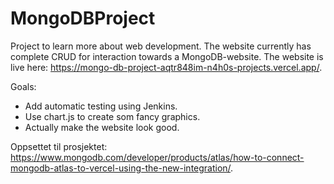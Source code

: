 # MongoDBProject

Project to learn more about web development. The website currently has complete CRUD for interaction towards a MongoDB-website.
The website is live here: https://mongo-db-project-aqtr848im-n4h0s-projects.vercel.app/. 

Goals:
- Add automatic testing using Jenkins.
- Use chart.js to create som fancy graphics.
- Actually make the website look good. 


Oppsettet til prosjektet: https://www.mongodb.com/developer/products/atlas/how-to-connect-mongodb-atlas-to-vercel-using-the-new-integration/. 
